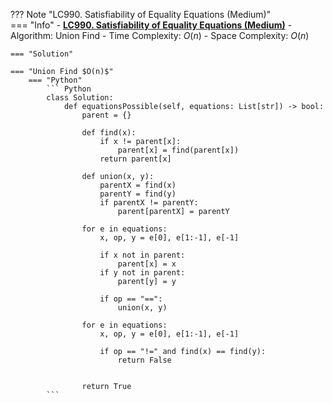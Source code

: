 ??? Note "LC990. Satisfiability of Equality Equations (Medium)"    
    === "Info"
        - **<a href="https://leetcode-cn.com/problems/satisfiability-of-equality-equations/" target="_blank">LC990. Satisfiability of Equality Equations (Medium)</a>**
        - Algorithm: Union Find
        - Time Complexity: $O(n)$
        - Space Complexity: $O(n)$

    === "Solution"

    === "Union Find $O(n)$"
        === "Python"
            ``` Python                        
            class Solution:    
                def equationsPossible(self, equations: List[str]) -> bool:
                    parent = {}

                    def find(x):
                        if x != parent[x]:
                            parent[x] = find(parent[x])
                        return parent[x]

                    def union(x, y):
                        parentX = find(x)
                        parentY = find(y)
                        if parentX != parentY:
                            parent[parentX] = parentY
                        
                    for e in equations:
                        x, op, y = e[0], e[1:-1], e[-1]

                        if x not in parent:
                            parent[x] = x
                        if y not in parent:
                            parent[y] = y

                        if op == "==":
                            union(x, y)

                    for e in equations:
                        x, op, y = e[0], e[1:-1], e[-1]

                        if op == "!=" and find(x) == find(y):
                            return False


                    return True
            ```